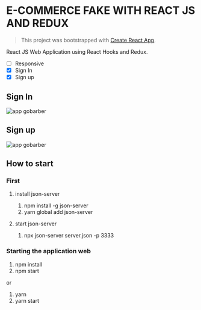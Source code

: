 # E-COMMERCE FAKE WITH REACT JS AND REDUX

> This project was bootstrapped with [Create React App](https://github.com/facebook/create-react-app).

React JS Web Application using React Hooks and Redux.

- [ ] Responsive
- [x] Sign In
- [x] Sign up

<!-- **Web site:**  -->

## Sign In

![app gobarber](https://github.com/Vinicius-A-R/react-gobarber-web/blob/master/public/images/signin-gobarber.png?raw=true)

## Sign up

![app gobarber](https://github.com/Vinicius-A-R/react-gobarber-web/blob/master/public/images/signup-gobarber.png?raw=true)


## How to start

### First

  1. install json-server
     1. npm install -g json-server
     2. yarn global add json-server

  2. start json-server
     1. npx json-server server.json -p 3333

### Starting the application web

1. npm install
2. npm start

or

1. yarn
2. yarn start
